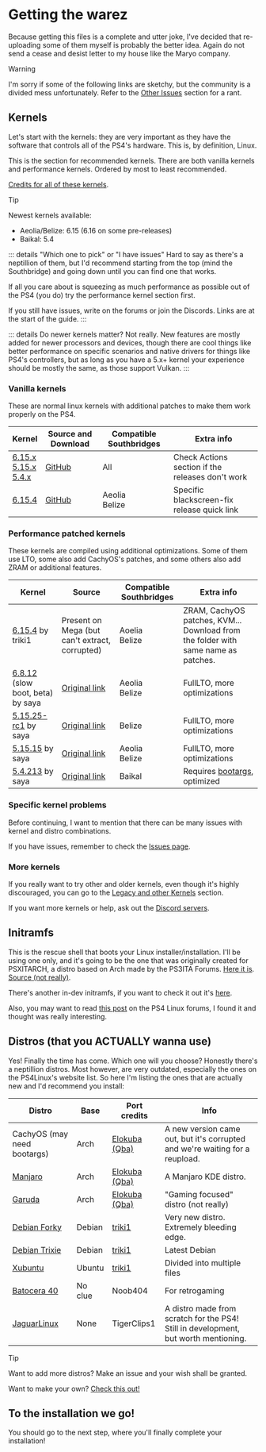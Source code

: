 # Getting the warez
Because getting this files is a complete and utter joke, I've decided that re-uploading some of them myself is probably the better idea. Again do not send a cease and desist letter to my house like the Maryo company.

> [!WARNING]
> I'm sorry if some of the following links are sketchy, but the community is a divided mess unfortunately. Refer to the [Other Issues](issues.md#other-issues) section for a rant.
## Kernels
Let's start with the kernels: they are very important as they have the software that controls all of the PS4's hardware. This is, by definition, Linux.

This is the section for recommended kernels. There are both vanilla kernels and performance kernels. Ordered by most to least recommended.

[Credits for all of these kernels](ending#credits).

> [!TIP]
> Newest kernels available:
> - Aeolia/Belize: 6.15 (6.16 on some pre-releases)
> - Baikal: 5.4

::: details "Which one to pick" or "I have issues"
Hard to say as there's a neptillion of them, but I'd recommend starting from the top (mind the Southbridge) and going down until you can find one that works.

If all you care about is squeezing as much performance as possible out of the PS4 (you do) try the performance kernel section first.

If you still have issues, write on the forums or join the Discords. Links are at the start of the guide.
:::

::: details Do newer kernels matter?
Not really. New features are mostly added for newer processors and devices, though there are cool things like better performance on specific scenarios and native drivers for things like PS4's controllers, but as long as you have a 5.x+ kernel your experience should be mostly the same, as those support Vulkan.
:::
### Vanilla kernels
These are normal linux kernels with additional patches to make them work properly on the PS4. 

| Kernel                                                                                                                                                                                   | Source and Download                                | Compatible Southbridges | Extra info                                       |
| ---------------------------------------------------------------------------------------------------------------------------------------------------------------------------------------- | -------------------------------------------------- | ----------------------- | ------------------------------------------------ |
| [6.15.x](https://github.com/feeRnt/ps4-linux-12xx/releases)<br>[5.15.x](https://github.com/feeRnt/ps4-linux-12xx/releases)<br>[5.4.x](https://github.com/feeRnt/ps4-linux-12xx/releases) | [GitHub](https://github.com/feeRnt/ps4-linux-12xx) | All                     | Check Actions section if the releases don't work |
| [6.15.4](https://github.com/feeRnt/ps4-linux-12xx/releases/tag/v6.15.4__wifi_blkscrn)                                                                                                    | [GitHub](https://github.com/feeRnt/ps4-linux-12xx) | Aeolia<br>Belize        | Specific blackscreen-fix release quick link      |

### Performance patched kernels
These kernels are compiled using additional optimizations. Some of them use LTO, some also add CachyOS's patches, and some others also add ZRAM or additional features.

| Kernel                                                                                                          | Source                                                       | Compatible Southbridges | Extra info                                                                        |
| --------------------------------------------------------------------------------------------------------------- | ------------------------------------------------------------ | ----------------------- | --------------------------------------------------------------------------------- |
| [6.15.4](https://mega.nz/folder/9woEhZjQ#auFuohUWBy-IiA1ayO6S1w) by triki1                                      | Present on Mega (but can't extract, corrupted)               | Aoelia<br>Belize        | ZRAM, CachyOS patches, KVM... Download from the folder with same name as patches. |
| [6.8.12](https://e.pcloud.link/publink/show?code=XZALxqZr6mCsjqBmdFQF1i3DTUYsJFY6iSV) (slow boot, beta) by saya | [Original link](https://www.youtube.com/watch?v=9Q1WwvZUEQc) | Aeolia<br>Belize        | FullLTO, more optimizations                                                       |
| [5.15.25-rc1](https://e.pcloud.link/publink/show?code=XZ6LxqZMjOjBKQVi7B5XS1OUXbn8QrYgAx7) by saya              | [Original link](https://www.youtube.com/watch?v=9Q1WwvZUEQc) | Belize                  | FullLTO, more optimizations                                                       |
| [5.15.15](https://e.pcloud.link/publink/show?code=XZtLxqZPCy9fq0R1A7Xa7T5USXJt4GNpiYk) by saya                  | [Original link](https://www.youtube.com/watch?v=9Q1WwvZUEQc) | Aeolia<br>Belize        | FullLTO, more optimizations                                                       |
| [5.4.213](https://e.pcloud.link/publink/show?code=XZqLxqZxO1NAbr0RMbvdYnRob2KjyPiXLPV) by saya                  | [Original link](https://www.youtube.com/watch?v=9Q1WwvZUEQc) | Baikal                  | Requires [bootargs](legacy#bootargs), optimized                                   |

### Specific kernel problems
Before continuing, I want to mention that there can be many issues with kernel and distro combinations.

If you have issues, remember to check the [Issues page](issues).
### More kernels
If you really want to try other and older kernels, even though it's highly discouraged, you can go to the [Legacy and other Kernels](legacy#kernels) section.

If you want more kernels or help, ask out the [Discord servers](overview#important-places).

## Initramfs
This is the rescue shell that boots your Linux installer/installation. I'll be using one only, and it's going to be the one that was originally created for PSXITARCH, a distro based on Arch made by the PS3ITA Forums. [Here it is](https://github.com/DionKill/ps4-linux-tutorial/blob/main/PS4%20Linux/initramfs.zip). [Source (not really)](https://bitbucket.org/piotrkarbowski/better-initramfs/src/master/).

There's another in-dev initramfs, if you want to check it out it's [here](https://github.com/ps4gentoo/initramfs).

Also, you may want to read [this post](https://ps4linux.com/forums/d/93-tutorial-for-building-a-custom-initramfs-research-development) on the PS4 Linux forums, I found it and thought was really interesting.

## Distros (that you ACTUALLY wanna use)
Yes! Finally the time has come. Which one will you choose?
Honestly there's a neptillion distros. Most however, are very outdated, especially the ones on the PS4Linux's website list.
So here I'm listing the ones that are actually new and I'd recommend you install:

| Distro                                                                                           | Base    | Port credits                                                              | Info                                                                                |
| ------------------------------------------------------------------------------------------------ | ------- | ------------------------------------------------------------------------- | ----------------------------------------------------------------------------------- |
| CachyOS (may need bootargs)                                                                      | Arch    | [Elokuba (Qba)](https://www.youtube.com/channel/UCU-eXjZ7Ud0k2wC_14mqdOw) | A new version came out, but it's corrupted and we're waiting for a reupload.        |
| [Manjaro](https://ps4linux.com/forums/d/342-manjaro-from-scratch)                                | Arch    | [Elokuba (Qba)](https://www.youtube.com/channel/UCU-eXjZ7Ud0k2wC_14mqdOw) | A Manjaro KDE distro.                                                               |
| [Garuda](https://ps4linux.com/forums/d/334-garuda-linux-ext4-rc1-yakuza)                         | Arch    | [Elokuba (Qba)](https://www.youtube.com/channel/UCU-eXjZ7Ud0k2wC_14mqdOw) | "Gaming focused" distro (not really)                                                |
| [Debian Forky](https://ps4linux.com/forums/d/373-debian-forky-sid/3)                             | Debian  | [triki1](https://www.youtube.com/@trakerchris9876)                        | Very new distro. Extremely bleeding edge.                                           |
| [Debian Trixie](https://ps4linux.com/forums/d/369-debien-trixie-full-update-mesa-2520-devel/13)  | Debian  | [triki1](https://www.youtube.com/@trakerchris9876)                        | Latest Debian                                                                       |
| [Xubuntu](https://ps4linux.com/forums/d/337-xubuntu-2504-final-release)                          | Ubuntu  | [triki1](https://www.youtube.com/@trakerchris9876)                        | Divided into multiple files                                                         |
| [Batocera 40](https://ps4linux.com/forums/d/252-batocera-40-for-ps4-installation-setup-tutorial) | No clue | Noob404                                                                   | For retrogaming                                                                     |
| [JaguarLinux](https://github.com/Jaguarlinux)                                                    | None    | TigerClips1                                                               | A distro made from scratch for the PS4! Still in development, but worth mentioning. |

>[!TIP]
>Want to add more distros? Make an issue and your wish shall be granted.
>
>Want to make your own? [Check this out!](distrodiy)

## To the installation we go!

You should go to the next step, where you'll finally complete your installation!